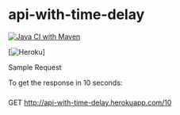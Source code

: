 # api-with-time-delay


[![Java CI with Maven](https://github.com/ashusharmatech/api-with-time-delay/actions/workflows/maven.yml/badge.svg)](https://github.com/ashusharmatech/api-with-time-delay/actions/workflows/maven.yml)

[![Heroku](https://heroku-badge.herokuapp.com/?app=api-with-time-delay)]



Sample Request 

To get the response in 10 seconds:

###
GET http://api-with-time-delay.herokuapp.com/10
